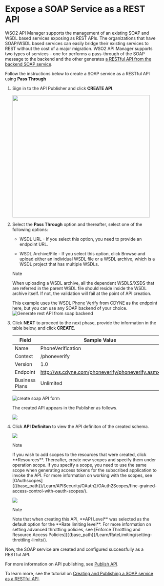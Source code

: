# Expose a SOAP Service as a REST API

WSO2 API Manager supports the management of an existing SOAP and WSDL based services exposing as REST APIs.
The organizations that have SOAP/WSDL based services can easily bridge their existing services to REST without the cost of a major migration. WSO2 API Manager supports two types of services - one for performs a pass-through of the SOAP message to the backend and the other generates [a RESTful API from the backend SOAP service]({{base_path}}/Learn/DesignAPI/CreateAPI/generate-rest-api-from-soap-backend/).

Follow the instructions below to create a SOAP service as a RESTful API using **Pass Through**

1.  Sign in to the API Publisher and click **CREATE API**.
      <html>
     <img src="{{base_path}}/assets/img/Learn/create-soap-API.jpg" height="400" width="450">
     </html>

2.  Select the **Pass Through** option and thereafter, select one of the following options:

     * WSDL URL - If you select this option, you need to provide an endpoint URL.

     * WSDL Archive/File - If you select this option, click Browse and upload either an individual WSDL file or a WSDL archive, which is a WSDL project that has multiple WSDLs.

     <html><div class="admonition note">
     <p class="admonition-title">Note</p>
     <p>When uploading a WSDL archive, all the dependent WSDLS/XSDS that are referred in the parent WSDL file should reside inside the WSDL archive itself. If not, the validation will fail at the point of API creation.</p>
     </div>
     </html>

     This example uses the WSDL [Phone Verify](http://ws.cdyne.com/phoneverify/phoneverify.asmx?wsdl) from CDYNE as the endpoint here, but you can use any SOAP backend of your choice.
        ![Generate rest API from soap backend]({{base_path}}/assets/img/Learn/generate-rest-api-from-soap-backend.jpg)

3.  Click **NEXT** to proceed to the next phase, provide the information in the table below, and click **CREATE**.

    | Field   | Sample Value       |
    |---------|--------------------|
    | Name    | PhoneVerification  |
    | Context | /phoneverify       |
    | Version | 1.0                |
    | Endpoint| http://ws.cdyne.com/phoneverify/phoneverify.asmx|
    | Business Plans| Unlimited|

    ![create soap API form]({{base_path}}/assets/img/Learn/create-soap-api-form.jpg)
    
     The created API appears in the Publisher as follows.

     ![]({{base_path}}/assets/img/Learn/created-soap-api.jpg)
     
4. Click **API Definiton** to view the API definiton of the created schema.

    ![]({{base_path}}/assets/img/Learn/api-definition-of-soap-api-created-by-passthrough-mode.jpg)
  
     <html><div class="admonition note"><p class="admonition-title">Note</p>
     <p>
     If you wish to add scopes to the resources that were created, click  **Resources**. Thereafter, create new scopes and specify them under operation scope. If you specify a scope, you need to use the same scope when generating access tokens for the subscribed application to invoke the API. For more information on working with the scopes, see [OAuthscopes]({{base_path}}/Learn/APISecurity/OAuth2/OAuth2Scopes/fine-grained-access-control-with-oauth-scopes/).
     </p>
     </div></html>   

     ![]({{base_path}}/assets/img/Learn/add-scope-for-passthrough-soap-api.jpg)

     <html><div class="admonition note">
     <p class="admonition-title">Note</p>
     <p> Note that when creating this API, **API Level** was selected as the default option for the **Rate limiting level**. For more information on setting advanced throttling policies,
     see [Enforce Throttling and Resource Access Policies]({{base_path}}/Learn/RateLimiting/setting-throttling-limits/).</p>
     </div>
     </html>

Now, the SOAP service are created and configured successfully as a RESTful API. 

For more information on API publishing, see [Publish API]({{base_path}}/Learn/DesignAPI/PublishAPI/publish-an-api/).

To learn more, see the tutorial on [Creating and Publishing a SOAP service as a RESTful API]({{base_path}}/Learn/Tutorials/expose-a-soap-service-as-a-rest-api/).
